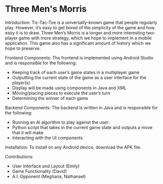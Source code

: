 # Three Men's Morris

Introduction: Tic-Tac-Toe is a universally-known game that people regularly play. However, it’s easy to get bored of the simplicity of the game and how easy it is to draw. Three Men’s Morris is a longer and more interesting two-player game with more strategy, which we hope to implement in a mobile application. This game also has a significant amount of history which we hope to preserve.

Frontend Components: The frontend is implemented using Android Studio and is responsible for the following:
- Keeping track of each user’s game states in a multiplayer game
- Outputting the current state of the game as a user interface for the player(s)
- Display will be made using components in Java and XML
- Moving/placing pieces to execute the user’s turn
- Determining the winner of each game

Backend Components: The backend is written in Java and is responsible for the following:
- Running an AI algorithm to play against the user:
- Python script that takes in the current game state and outputs a move that it will make
- Interacting with the UI components

Installation: To install on any Android device, download the APK file.

Contributions:
- User Interface and Layout (Emily)
- Game Functionality (David)
- A.I. Opponent (Meghana, Nathanael)
